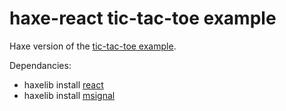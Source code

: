 # haxe-react tic-tac-toe example

Haxe version of the [tic-tac-toe example](https://facebook.github.io/react/tutorial/tutorial.html).

Dependancies:
 * haxelib install [react](https://github.com/massiveinteractive/haxe-react)
 * haxelib install [msignal](https://github.com/massiveinteractive/msignal)
